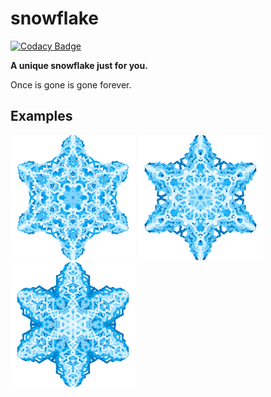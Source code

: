 # snowflake

[![Codacy Badge](https://app.codacy.com/project/badge/Grade/49964295e5814d498083c5b22efe4ce8)](https://www.codacy.com/gh/nelson-mig-l/snowflake/dashboard)

**A unique snowflake just for you.**

Once is gone is gone forever.

## Examples

![0](0.png) ![1](1.png) ![2](2.png)
